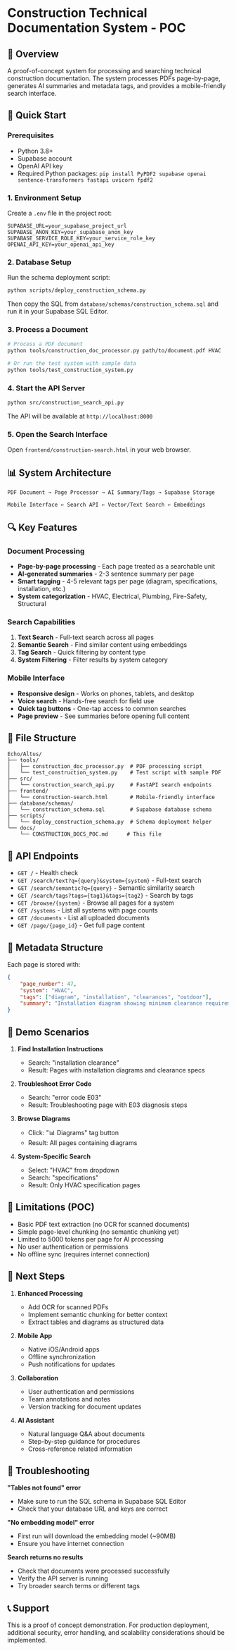 # Construction Technical Documentation System - POC

## 🎯 Overview

A proof-of-concept system for processing and searching technical construction documentation. The system processes PDFs page-by-page, generates AI summaries and metadata tags, and provides a mobile-friendly search interface.

## 🚀 Quick Start

### Prerequisites
- Python 3.8+
- Supabase account
- OpenAI API key
- Required Python packages: `pip install PyPDF2 supabase openai sentence-transformers fastapi uvicorn fpdf2`

### 1. Environment Setup

Create a `.env` file in the project root:
```env
SUPABASE_URL=your_supabase_project_url
SUPABASE_ANON_KEY=your_supabase_anon_key
SUPABASE_SERVICE_ROLE_KEY=your_service_role_key
OPENAI_API_KEY=your_openai_api_key
```

### 2. Database Setup

Run the schema deployment script:
```bash
python scripts/deploy_construction_schema.py
```

Then copy the SQL from `database/schemas/construction_schema.sql` and run it in your Supabase SQL Editor.

### 3. Process a Document

```bash
# Process a PDF document
python tools/construction_doc_processor.py path/to/document.pdf HVAC

# Or run the test system with sample data
python tools/test_construction_system.py
```

### 4. Start the API Server

```bash
python src/construction_search_api.py
```

The API will be available at `http://localhost:8000`

### 5. Open the Search Interface

Open `frontend/construction-search.html` in your web browser.

## 📊 System Architecture

```
PDF Document → Page Processor → AI Summary/Tags → Supabase Storage
                                                          ↓
Mobile Interface ← Search API ← Vector/Text Search ← Embeddings
```

## 🔍 Key Features

### Document Processing
- **Page-by-page processing** - Each page treated as a searchable unit
- **AI-generated summaries** - 2-3 sentence summary per page
- **Smart tagging** - 4-5 relevant tags per page (diagram, specifications, installation, etc.)
- **System categorization** - HVAC, Electrical, Plumbing, Fire-Safety, Structural

### Search Capabilities
1. **Text Search** - Full-text search across all pages
2. **Semantic Search** - Find similar content using embeddings
3. **Tag Search** - Quick filtering by content type
4. **System Filtering** - Filter results by system category

### Mobile Interface
- **Responsive design** - Works on phones, tablets, and desktop
- **Voice search** - Hands-free search for field use
- **Quick tag buttons** - One-tap access to common searches
- **Page preview** - See summaries before opening full content

## 📁 File Structure

```
Echo/Altus/
├── tools/
│   ├── construction_doc_processor.py  # PDF processing script
│   └── test_construction_system.py    # Test script with sample PDF
├── src/
│   └── construction_search_api.py     # FastAPI search endpoints
├── frontend/
│   └── construction-search.html       # Mobile-friendly interface
├── database/schemas/
│   └── construction_schema.sql        # Supabase database schema
├── scripts/
│   └── deploy_construction_schema.py  # Schema deployment helper
└── docs/
    └── CONSTRUCTION_DOCS_POC.md      # This file
```

## 🔧 API Endpoints

- `GET /` - Health check
- `GET /search/text?q={query}&system={system}` - Full-text search
- `GET /search/semantic?q={query}` - Semantic similarity search
- `GET /search/tags?tags={tag1}&tags={tag2}` - Search by tags
- `GET /browse/{system}` - Browse all pages for a system
- `GET /systems` - List all systems with page counts
- `GET /documents` - List all uploaded documents
- `GET /page/{page_id}` - Get full page content

## 📝 Metadata Structure

Each page is stored with:
```json
{
    "page_number": 47,
    "system": "HVAC",
    "tags": ["diagram", "installation", "clearances", "outdoor"],
    "summary": "Installation diagram showing minimum clearance requirements for outdoor condensing units..."
}
```

## 🎪 Demo Scenarios

1. **Find Installation Instructions**
   - Search: "installation clearance"
   - Result: Pages with installation diagrams and clearance specs

2. **Troubleshoot Error Code**
   - Search: "error code E03"
   - Result: Troubleshooting page with E03 diagnosis steps

3. **Browse Diagrams**
   - Click: "📊 Diagrams" tag button
   - Result: All pages containing diagrams

4. **System-Specific Search**
   - Select: "HVAC" from dropdown
   - Search: "specifications"
   - Result: Only HVAC specification pages

## 🚧 Limitations (POC)

- Basic PDF text extraction (no OCR for scanned documents)
- Simple page-level chunking (no semantic chunking yet)
- Limited to 5000 tokens per page for AI processing
- No user authentication or permissions
- No offline sync (requires internet connection)

## 🔮 Next Steps

1. **Enhanced Processing**
   - Add OCR for scanned PDFs
   - Implement semantic chunking for better context
   - Extract tables and diagrams as structured data

2. **Mobile App**
   - Native iOS/Android apps
   - Offline synchronization
   - Push notifications for updates

3. **Collaboration**
   - User authentication and permissions
   - Team annotations and notes
   - Version tracking for document updates

4. **AI Assistant**
   - Natural language Q&A about documents
   - Step-by-step guidance for procedures
   - Cross-reference related information

## 🐛 Troubleshooting

**"Tables not found" error**
- Make sure to run the SQL schema in Supabase SQL Editor
- Check that your database URL and keys are correct

**"No embedding model" error**
- First run will download the embedding model (~90MB)
- Ensure you have internet connection

**Search returns no results**
- Check that documents were processed successfully
- Verify the API server is running
- Try broader search terms or different tags

## 📞 Support

This is a proof of concept demonstration. For production deployment, additional security, error handling, and scalability considerations should be implemented.